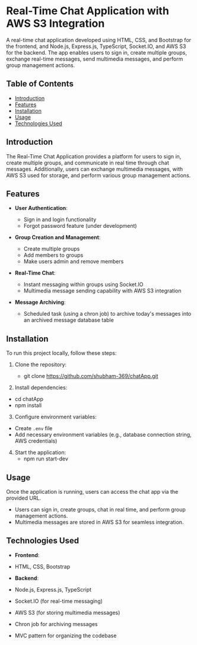 # Real-Time Chat Application with AWS S3 Integration

A real-time chat application developed using HTML, CSS, and Bootstrap for the frontend, and Node.js, Express.js, TypeScript, Socket.IO, and AWS S3 for the backend. The app enables users to sign in, create multiple groups, exchange real-time messages, send multimedia messages, and perform group management actions.

## Table of Contents

- [Introduction](#introduction)
- [Features](#features)
- [Installation](#installation)
- [Usage](#usage)
- [Technologies Used](#technologies-used)

## Introduction

The Real-Time Chat Application provides a platform for users to sign in, create multiple groups, and communicate in real time through chat messages. Additionally, users can exchange multimedia messages, with AWS S3 used for storage, and perform various group management actions.

## Features

- **User Authentication**:
  - Sign in and login functionality
  - Forgot password feature (under development)

- **Group Creation and Management**:
  - Create multiple groups
  - Add members to groups
  - Make users admin and remove members

- **Real-Time Chat**:
  - Instant messaging within groups using Socket.IO
  - Multimedia message sending capability with AWS S3 integration

- **Message Archiving**:
  - Scheduled task (using a chron job) to archive today's messages into an archived message database table

## Installation

To run this project locally, follow these steps:

1. Clone the repository:
   - git clone https://github.com/shubham-369/chatApp.git
 
3. Install dependencies:
  - cd chatApp
  - npm install

3. Configure environment variables:
- Create `.env` file
- Add necessary environment variables (e.g., database connection string, AWS credentials)

4. Start the application:
   - npm run start-dev

## Usage

Once the application is running, users can access the chat app via the provided URL. 
- Users can sign in, create groups, chat in real time, and perform group management actions.
- Multimedia messages are stored in AWS S3 for seamless integration.

## Technologies Used

- **Frontend**:
- HTML, CSS, Bootstrap

- **Backend**:
- Node.js, Express.js, TypeScript
- Socket.IO (for real-time messaging)
- AWS S3 (for storing multimedia messages)
- Chron job for archiving messages
- MVC pattern for organizing the codebase

